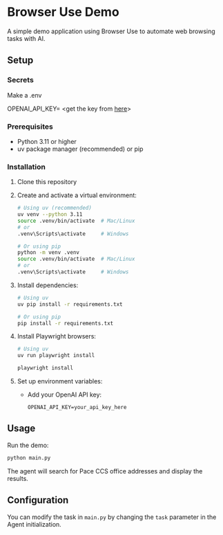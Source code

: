 # Browser Use Demo

A simple demo application using Browser Use to automate web browsing tasks with AI.

## Setup

### Secrets

Make a .env

OPENAI_API_KEY= <get the key from [here](https://portal.azure.com/#@paceflowassurance.onmicrosoft.com/asset/Microsoft_Azure_KeyVault/Secret/https://pacesecrets.vault.azure.net/secrets/OpenAiApiKey)>

### Prerequisites
- Python 3.11 or higher
- uv package manager (recommended) or pip

### Installation

1. Clone this repository
2. Create and activate a virtual environment:
   ```bash
   # Using uv (recommended)
   uv venv --python 3.11
   source .venv/bin/activate  # Mac/Linux
   # or
   .venv\Scripts\activate     # Windows

   # Or using pip
   python -m venv .venv
   source .venv/bin/activate  # Mac/Linux
   # or
   .venv\Scripts\activate     # Windows
   ```

3. Install dependencies:
   ```bash
   # Using uv
   uv pip install -r requirements.txt
   
   # Or using pip
   pip install -r requirements.txt
   ```

4. Install Playwright browsers:
   ```bash
   # Using uv
   uv run playwright install

   playwright install
   ```

5. Set up environment variables:
   - Add your OpenAI API key:
     ```
     OPENAI_API_KEY=your_api_key_here
     ```

## Usage

Run the demo:
```bash
python main.py
```

The agent will search for Pace CCS office addresses and display the results.

## Configuration

You can modify the task in `main.py` by changing the `task` parameter in the Agent initialization.
